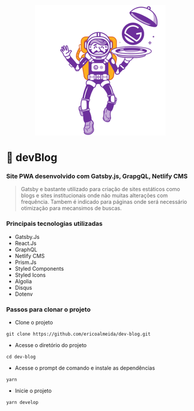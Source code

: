 <p align="center">
<img src="https://github.com/ericoalmeida/dev-blog/blob/master/src/images/gatsby-astronaut.png?raw=true" width="350" alt="gatsby" />
</p>

# 🚀 devBlog

### Site PWA desenvolvido com **Gatsby.js, GrapgQL, Netlify CMS**

> Gatsby e bastante utilizado para criação de sites estáticos como blogs e sites institucionais onde não muitas alterações com frequência.
> Tambem é indicado para páginas onde será necessário otimização para mecansimos de buscas.

### Principais tecnologias utilizadas

- Gatsby.Js
- React.Js
- GraphQL
- Netlify CMS
- Prism.Js
- Styled Components
- Styled Icons
- Algolia
- Disqus
- Dotenv

### Passos para clonar o projeto

- Clone o projeto

```
git clone https://github.com/ericoalmeida/dev-blog.git
```

- Acesse o diretório do projeto

```
cd dev-blog
```

- Acesse o prompt de comando e instale as dependências

```
yarn
```

- Inicie o projeto

```
yarn develop
```
